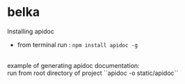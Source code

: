 # belka
Installing apidoc
- from terminal run : `npm install apidoc -g`
<br>
example of generating apidoc documentation: 
<br>run from root directory of project ``apidoc -o static/apidoc``
